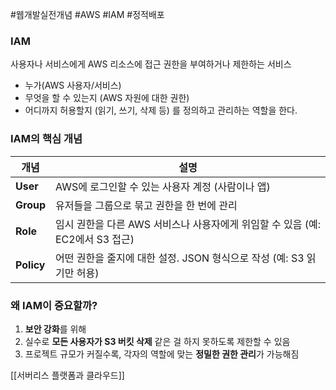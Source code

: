 #웹개발실전개념 #AWS #IAM #정적배포


### IAM
사용자나 서비스에게 AWS 리소스에 접근 권한을 부여하거나 제한하는 서비스

- 누가(AWS 사용자/서비스)
- 무엇을 할 수 있는지 (AWS 자원에 대한 권한)
- 어디까지 허용할지 (읽기, 쓰기, 삭제 등)
를 정의하고 관리하는 역할을 한다.


### IAM의 핵심 개념

|개념|설명|
|---|---|
|**User**|AWS에 로그인할 수 있는 사용자 계정 (사람이나 앱)|
|**Group**|유저들을 그룹으로 묶고 권한을 한 번에 관리|
|**Role**|임시 권한을 다른 AWS 서비스나 사용자에게 위임할 수 있음 (예: EC2에서 S3 접근)|
|**Policy**|어떤 권한을 줄지에 대한 설정. JSON 형식으로 작성 (예: S3 읽기만 허용)|


### 왜 IAM이 중요할까?

1. **보안 강화**를 위해
2. 실수로 **모든 사용자가 S3 버킷 삭제** 같은 걸 하지 못하도록 제한할 수 있음
3. 프로젝트 규모가 커질수록, 각자의 역할에 맞는 **정밀한 권한 관리**가 가능해짐


[[서버리스 플랫폼과 클라우드]]